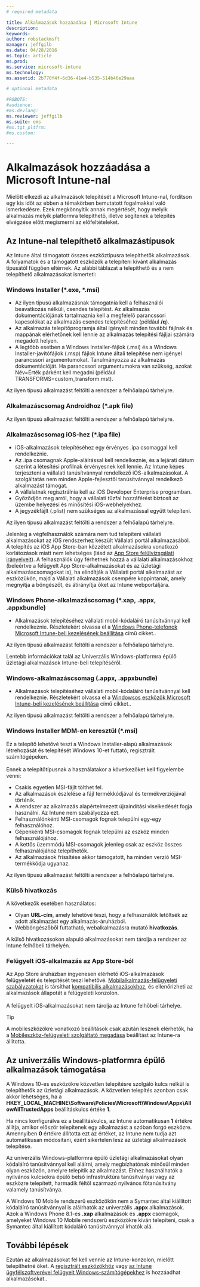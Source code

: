 ```yaml
---
# required metadata

title: Alkalmazások hozzáadása | Microsoft Intune
description:
keywords:
author: robstackmsft
manager: jeffgilb
ms.date: 04/28/2016
ms.topic: article
ms.prod:
ms.service: microsoft-intune
ms.technology:
ms.assetid: 2b770f4f-6d36-41e4-b535-514b46e29aaa

# optional metadata

#ROBOTS:
#audience:
#ms.devlang:
ms.reviewer: jeffgilb
ms.suite: ems
#ms.tgt_pltfrm:
#ms.custom:

---
```


# Alkalmazások hozzáadása a Microsoft Intune-nal
Mielőtt elkezdi az alkalmazások telepítését a Microsoft Intune-nal, fordítson egy kis időt az ebben a témakörben bemutatott fogalmakkal való ismerkedésre. Ezek megkönnyítik annak megértését, hogy melyik alkalmazás melyik platformra telepíthető, illetve segítenek a telepítés elvégzése előtt megismerni az előfeltételeket.

## Az Intune-nal telepíthető alkalmazástípusok
Az Intune által támogatott összes eszköztípusra telepíthetők alkalmazások. A folyamatok és a támogatott eszközök a telepíteni kívánt alkalmazás típusától függően eltérnek. Az alábbi táblázat a telepíthető és a nem telepíthető alkalmazásokat ismerteti:


### **Windows Installer (&#42;.exe, &#42;.msi)**
- Az ilyen típusú alkalmazásnak támogatnia kell a felhasználói beavatkozás nélküli, csendes telepítést. Az alkalmazás dokumentációjának tartalmaznia kell a megfelelő parancssori kapcsolókat az alkalmazás csendes telepítéséhez (például **/q**).
- Az alkalmazás telepítőprogramja által igényelt minden további fájlnak és mappának elérhetőnek kell lennie az alkalmazás telepítési fájljai számára megadott helyen.
- A legtöbb esetben a Windows Installer-fájlok (.msi) és a Windows Installer-javítófájlok (.msp) fájlok Intune általi telepítése nem igényel parancssori argumentumokat. Tanulmányozza az alkalmazás dokumentációját. Ha parancssori argumentumokra van szükség, azokat Név=Érték párként kell megadni (például TRANSFORMS=custom_transform.mst).

Az ilyen típusú alkalmazást feltölti a rendszer a felhőalapú tárhelyre.
### **Alkalmazáscsomag Androidhoz (&#42;.apk file)**
Az ilyen típusú alkalmazást feltölti a rendszer a felhőalapú tárhelyre.
### **Alkalmazáscsomag iOS-hez (&#42;.ipa file)**
- iOS-alkalmazások telepítéséhez egy érvényes .ipa csomaggal kell rendelkeznie.
- Az .ipa csomagnak Apple-aláírással kell rendelkeznie, és a lejárati dátum szerint a létesítési profilnak érvényesnek kell lennie. Az Intune képes terjeszteni a vállalati tanúsítvánnyal rendelkező iOS-alkalmazásokat. A szolgáltatás nem minden Apple-fejlesztői tanúsítvánnyal rendelkező alkalmazást támogat.
- A vállalatnak regisztrálnia kell az iOS Developer Enterprise programban.
- Győződjön meg arról, hogy a vállalati tűzfal hozzáférést biztosít az üzembe helyezési és minősítési iOS-webhelyekhez.
- A jegyzékfájlt (.plist) nem szükséges az alkalmazással együtt telepíteni.

Az ilyen típusú alkalmazást feltölti a rendszer a felhőalapú tárhelyre.

Jelenleg a végfelhasználók számára nem tud telepíteni vállalati alkalmazásokat az iOS rendszerhez készült Vállalati portál alkalmazásából. A telepítés az iOS App Store-ban közzétett alkalmazásokra vonatkozó korlátozások miatt nem lehetséges (lásd az [App Store felülvizsgálati irányelveit](https://developer.apple.com/app-store/review/guidelines/)). A felhasználók úgy férhetnek hozzá a vállalati alkalmazásokhoz (beleértve a felügyelt App Store-alkalmazásokat és az üzletági alkalmazáscsomagokat is), ha elindítják a Vállalati portál alkalmazást az eszközükön, majd a Vállalati alkalmazások csempére koppintanak, amely megnyitja a böngészőt, és átirányítja őket az Intune webportáljára.

### **Windows Phone-alkalmazáscsomag (&#42;.xap, .appx, .appxbundle)**
- Alkalmazások telepítéséhez vállalati mobil-kódaláíró tanúsítvánnyal kell rendelkeznie. Részletekért olvassa el a [Windows Phone-telefonok Microsoft Intune-beli kezelésének beállítása](set-up-windows-phone-management-with-microsoft-intune.md) című cikket..

Az ilyen típusú alkalmazást feltölti a rendszer a felhőalapú tárhelyre.

Lentebb információkat talál az Univerzális Windows-platformra épülő üzletági alkalmazások Intune-beli telepítéséről.

### **Windows-alkalmazáscsomag (.appx, .appxbundle)**
- Alkalmazások telepítéséhez vállalati mobil-kódaláíró tanúsítvánnyal kell rendelkeznie. Részletekért olvassa el a [Windowsos eszközök Microsoft Intune-beli kezelésének beállítása](set-up-windows-device-management-with-microsoft-intune.md) című cikket..

Az ilyen típusú alkalmazást feltölti a rendszer a felhőalapú tárhelyre.
### **Windows Installer MDM-en keresztül (&#42;.msi)**
Ez a telepítő lehetővé teszi a Windows Installer-alapú alkalmazások létrehozását és telepítését Windows 10-et futtató, regisztrált számítógépeken.<br /><br />Ennek a telepítőtípusnak a használatakor a következőket kell figyelembe venni:
- Csakis egyetlen MSI-fájlt tölthet fel.
- Az alkalmazások észlelése a fájl termékkódjával és termékverziójával történik.
- A rendszer az alkalmazás alapértelmezett újraindítási viselkedését fogja használni. Az Intune nem szabályozza ezt.
- Felhasználónkénti MSI-csomagok fognak települni egy-egy felhasználóhoz.
- Gépenkénti MSI-csomagok fognak települni az eszköz minden felhasználójához.
- A kettős üzemmódú MSI-csomagok jelenleg csak az eszköz összes felhasználójához telepíthetők.
- Az alkalmazások frissítése akkor támogatott, ha minden verzió MSI-termékkódja ugyanaz.

Az ilyen típusú alkalmazást feltölti a rendszer a felhőalapú tárhelyre.
### **Külső hivatkozás**
A következők esetében használatos:
- Olyan **URL-cím**, amely lehetővé teszi, hogy a felhasználók letöltsék az adott alkalmazást egy alkalmazás-áruházból.
- Webböngészőből futtatható, webalkalmazásra mutató **hivatkozás**.

A külső hivatkozásokon alapuló alkalmazásokat nem tárolja a rendszer az Intune felhőbeli tárhelyén.
### **Felügyelt iOS-alkalmazás az App Store-ból**
Az App Store áruházban ingyenesen elérhető iOS-alkalmazások felügyeletét és telepítését teszi lehetővé. [Mobilalkalmazás-felügyeleti szabályzatokat](configure-and-deploy-mobile-application-management-policies-in-the-microsoft-intune-console.md) is társíthat [kompatibilis alkalmazásokhoz](https://www.microsoft.com/en-us/server-cloud/products/microsoft-intune/partners.aspx), és ellenőrizheti az alkalmazások állapotát a felügyeleti konzolon.<br /><br />A felügyelt iOS-alkalmazásokat nem tárolja az Intune felhőbeli tárhelye.
> [!TIP]
> A mobileszközökre vonatkozó beállítások csak azután lesznek elérhetők, ha a [Mobileszköz-felügyeleti szolgáltató megadása](get-ready-to-enroll-devices-in-microsoft-intune.md) beállítást az Intune-ra állította.

## Az univerzális Windows-platformra épülő alkalmazások támogatása
A Windows 10-es eszközökre közvetlen telepítésre szolgáló kulcs nélkül is telepíthetők az üzletági alkalmazások. A közvetlen telepítés azonban csak akkor lehetséges, ha a **HKEY_LOCAL_MACHINE\Software\Policies\Microsoft\Windows\Appx\AllowAllTrustedApps** beállításkulcs értéke **1**.

Ha nincs konfigurálva ez a beállításkulcs, az Intune automatikusan **1** értékre állítja, amikor először telepítenek egy alkalmazást a szóban forgó eszközre. Amennyiben **0** értékre állította ezt az értéket, az Intune nem tudja azt automatikusan módosítani, ezért sikertelen lesz az üzletági alkalmazások telepítése.

Az univerzális Windows-platformra épülő üzletági alkalmazásokat olyan kódaláíró tanúsítvánnyal kell aláírni, amely megbízhatónak minősül minden olyan eszközön, amelyre telepítik az alkalmazást. Ehhez használhatók a nyilvános kulcsokra épülő belső infrastruktúra tanúsítványai vagy az eszközre telepített, harmadik féltől származó nyilvános főtanúsítvány valamely tanúsítványa.

A Windows 10 Mobile rendszerű eszközökön nem a Symantec által kiállított kódaláíró tanúsítvánnyal is aláírhatók az univerzális **.appx** alkalmazások. Azok a Windows Phone 8.1-es **.xap** alkalmazások és **.appx** csomagok, amelyeket Windows 10 Mobile rendszerű eszközökre kíván telepíteni, csak a Symantec által kiállított kódaláíró tanúsítvánnyal írhatók alá.

## További lépések 

Ezután az alkalmazásokat fel kell vennie az Intune-konzolon, mielőtt telepíthetné őket. A [regisztrált eszközökhöz](add-apps-for-mobile-devices-in-microsoft-intune.md) vagy [az Intune ügyfélszoftverével felügyelt Windows-számítógépekhez](add-apps-for-windows-pcs-in-microsoft-intune.md) is hozzáadhat alkalmazásokat..

<!--HONumber=May16_HO1-->


